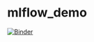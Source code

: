 # mlflow_demo

[![Binder](https://mybinder.org/badge_logo.svg)](https://mybinder.org/v2/gh/nlaille/mlflow_demo/master)